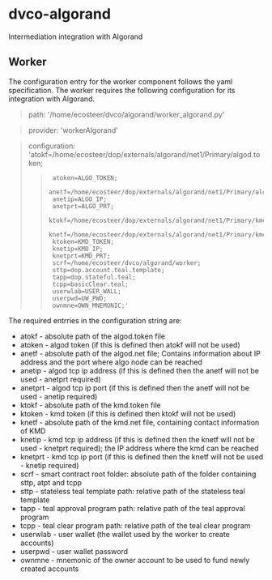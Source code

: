 # dvco-algorand
Intermediation integration with Algorand

## Worker

The configuration entry for the worker component follows the yaml specification. The worker requires the following configuration for its integration with Algorand.


>   path:   '/home/ecosteer/dvco/algorand/worker_algorand.py' 

>  	provider: 'workerAlgorand'

>  	configuration: 'atokf=/home/ecosteer/dop/externals/algorand/net1/Primary/algod.token; 
>>      atoken=ALGO_TOKEN;            
>>		anetf=/home/ecosteer/dop/externals/algorand/net1/Primary/algod.net;
>>		anetip=ALGO_IP; 
>>      anetprt=ALGO_PRT;
>>		ktokf=/home/ecosteer/dop/externals/algorand/net1/Primary/kmd.token;
>>		knetf=/home/ecosteer/dop/externals/algorand/net1/Primary/kmd.net;
>>		ktoken=KMD_TOKEN;
>>		knetip=KMD_IP;
>>		knetprt=KMD_PRT;
>>		scrf=/home/ecosteer/dvco/algorand/worker; 
>>		sttp=dop.account.teal.template;
>>		tapp=dop.stateful.teal;
>>		tcpp=basicClear.teal;
>>		userwlab=USER_WALL;
>> 		userpwd=UW_PWD;
>> 		ownmne=OWN_MNEMONIC;'

The required entrries in the configuration string are:
- atokf - absolute path of the algod.token file 
- atoken - algod token (if this is defined then atokf will not be used)
- anetf - absolute path of the algod.net file; Contains information about IP address and the port where algo node can be reached
- anetip - algod tcp ip address (if this is defined then the anetf will not be used - anetprt required)
- anetprt - algod tcp ip port (if this is defined then the anetf will not be used - anetip required)
- ktokf - absolute path of the kmd.token file
- ktoken - kmd token (if this is defined then ktokf will not be used)
- knetf - absolute path of the kmd.net file, containing contact information of KMD
- knetip - kmd tcp ip address (if this is defined then the knetf will not be used - knetprt required); the IP address where the kmd can be reached
- knetprt - kmd tcp ip port (if this is defined then the knetf will not be used - knetip required)
- scrf - smart contract root folder: absolute path of the folder containing sttp, atpt and tcpp
- sttp - stateless teal template path: relative path of the stateless teal template
- tapp - teal approval program path: relative path of the teal approval program
- tcpp - teal clear program path: relative path of the teal clear program
- userwlab - user wallet (the wallet used by the worker to create accounts)
- userpwd - user wallet password
- ownmne - mnemonic of the owner account to be used to fund newly created accounts

